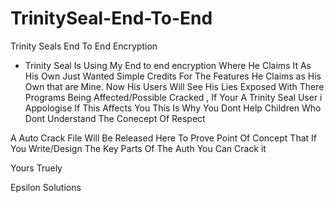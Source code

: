 # TrinitySeal-End-To-End
Trinity Seals End To End Encryption

- Trinity Seal Is Using My End to end encryption Where He Claims It As His Own
Just Wanted Simple Credits For The Features He Claims as His Own that are Mine. Now His Users Will See His Lies Exposed With There Programs Being Affected/Possible Cracked , If Your A Trinity Seal User i Appologise If This Affects You This Is Why You Dont Help Children Who Dont Understand The Conecept Of Respect
 
A Auto Crack File Will Be Released Here To Prove Point Of Concept That If You Write/Design The Key Parts Of The Auth You Can Crack it 


Yours Truely 

Epsilon Solutions 

